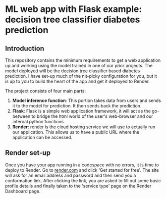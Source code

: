 # ML web app with Flask example: decision tree classifier diabetes prediction

## Introduction

This repository contains the minimum requirements to get a web application up and working using the model trained in one of our prior projects. The model deployed will be the decision tree classifier based diabetes prediction. I have set-up much of the nit-picky configuration for you, but it is up to you to build the heart of the app and get it deployed to Render.

The project consists of four main parts:

1. **Model inference function**: This portion takes data from users and sends it to the model for prediction. It then sends back the prediction.
2. **Flask**: Flask is a simple web application framework, it will act as the go-between to bridge the html world of the user's web-browser and our internal python functions.
3. **Render**: render is the cloud hosting service we will use to actually run our application. This allows us to have a public URL where the application can be accessed.

## Render set-up

Once you have your app running in a codespace with no errors, it is time to deploy to Render. Go to [render.com](https://render.com/) and click 'Get started for free'. The site will ask for an email address and password and then send you a conformation link. After clicking the link, you are asked to fill out some basic profile details and finally taken to the 'service type' page on the Render Dashboard page.
